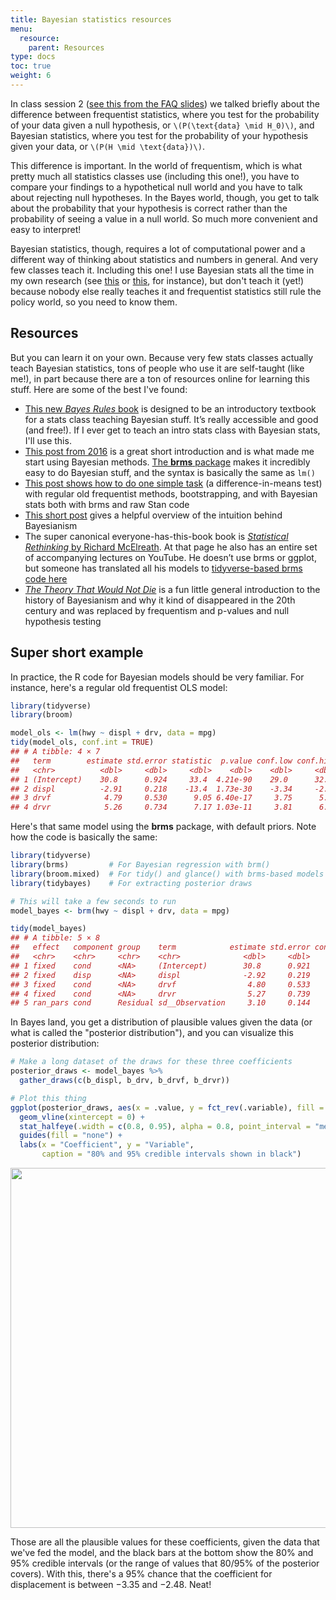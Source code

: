 ```yaml
---
title: Bayesian statistics resources
menu:
  resource:
    parent: Resources
type: docs
toc: true
weight: 6
---
```




In class session 2 ([see this from the FAQ slides](https://evalf21.classes.andrewheiss.com/slides/02-class.html#12)) we talked briefly about the difference between frequentist statistics, where you test for the probability of your data given a null hypothesis, or `\(P(\text{data} \mid H_0)\)`, and Bayesian statistics, where you test for the probability of your hypothesis given your data, or `\(P(H \mid \text{data})\)`. 

This difference is important. In the world of frequentism, which is what pretty much all statistics classes use (including this one!), you have to compare your findings to a hypothetical null world and you have to talk about rejecting null hypotheses. In the Bayes world, though, you get to talk about the probability that your hypothesis is correct rather than the probability of seeing a value in a null world. So much more convenient and easy to interpret!

Bayesian statistics, though, requires a lot of computational power and a different way of thinking about statistics and numbers in general. And very few classes teach it. Including this one! I use Bayesian stats all the time in my own research (see [this](https://www.andrewheiss.com/research/articles/chaudhry-heiss-ngos-philanthropy/) or [this](https://www.andrewheiss.com/research/articles/chaudhry-dotson-heiss-2021/), for instance), but don't teach it (yet!) because nobody else really teaches it and frequentist statistics still rule the policy world, so you need to know them.

## Resources

But you can learn it on your own. Because very few stats classes actually teach Bayesian statistics, tons of people who use it are self-taught (like me!), in part because there are a ton of resources online for learning this stuff. Here are some of the best I've found:

- [This new *Bayes Rules* book](https://www.bayesrulesbook.com/) is designed to be an introductory textbook for a stats class teaching Bayesian stuff. It’s really accessible and good (and free!). If I ever get to teach an intro stats class with Bayesian stats, I'll use this.
- [This post from 2016](https://thinkinator.com/2016/01/12/r-users-will-now-inevitably-become-bayesians/) is a great short introduction and is what made me start using Bayesian methods. [The **brms** package](https://paul-buerkner.github.io/brms/) makes it incredibly easy to do Bayesian stuff, and the syntax is basically the same as `lm()`
- [This post shows how to do one simple task](https://www.andrewheiss.com/blog/2019/01/29/diff-means-half-dozen-ways/) (a difference-in-means test) with regular old frequentist methods, bootstrapping, and with Bayesian stats both with brms and raw Stan code
- [This short post](https://www.tjmahr.com/bayes-theorem-in-three-panels/) gives a helpful overview of the intuition behind Bayesianism
- The super canonical everyone-has-this-book book is [*Statistical Rethinking* by Richard McElreath](https://xcelab.net/rm/statistical-rethinking/). At that page he also has an entire set of accompanying lectures on YouTube. He doesn’t use brms or ggplot, but someone has translated all his models to [tidyverse-based brms code here](https://bookdown.org/ajkurz/Statistical_Rethinking_recoded/)
- [*The Theory That Would Not Die*](https://www.amazon.com/Theory-That-Would-Not-Die/dp/0300188226) is a fun little general introduction to the history of Bayesianism and why it kind of disappeared in the 20th century and was replaced by frequentism and p-values and null hypothesis testing

## Super short example

In practice, the R code for Bayesian models should be very familiar. For instance, here's a regular old frequentist OLS model:


```r
library(tidyverse)
library(broom)

model_ols <- lm(hwy ~ displ + drv, data = mpg)
tidy(model_ols, conf.int = TRUE)
## # A tibble: 4 × 7
##   term        estimate std.error statistic  p.value conf.low conf.high
##   <chr>          <dbl>     <dbl>     <dbl>    <dbl>    <dbl>     <dbl>
## 1 (Intercept)    30.8      0.924     33.4  4.21e-90    29.0      32.6 
## 2 displ          -2.91     0.218    -13.4  1.73e-30    -3.34     -2.48
## 3 drvf            4.79     0.530      9.05 6.40e-17     3.75      5.83
## 4 drvr            5.26     0.734      7.17 1.03e-11     3.81      6.70
```

Here's that same model using the **brms** package, with default priors. Note how the code is basically the same:


```r
library(tidyverse)
library(brms)         # For Bayesian regression with brm()
library(broom.mixed)  # For tidy() and glance() with brms-based models
library(tidybayes)    # For extracting posterior draws

# This will take a few seconds to run
model_bayes <- brm(hwy ~ displ + drv, data = mpg)
```


```r
tidy(model_bayes)
## # A tibble: 5 × 8
##   effect   component group    term            estimate std.error conf.low conf.high
##   <chr>    <chr>     <chr>    <chr>              <dbl>     <dbl>    <dbl>     <dbl>
## 1 fixed    cond      <NA>     (Intercept)        30.8      0.921    29.1      32.7 
## 2 fixed    disp      <NA>     displ              -2.92     0.219    -3.35     -2.48
## 3 fixed    cond      <NA>     drvf                4.80     0.533     3.73      5.83
## 4 fixed    cond      <NA>     drvr                5.27     0.739     3.81      6.72
## 5 ran_pars cond      Residual sd__Observation     3.10     0.144     2.83      3.40
```

In Bayes land, you get a distribution of plausible values given the data (or what is called the "posterior distribution"), and you can visualize this posterior distribution:


```r
# Make a long dataset of the draws for these three coefficients
posterior_draws <- model_bayes %>% 
  gather_draws(c(b_displ, b_drv, b_drvf, b_drvr))

# Plot this thing
ggplot(posterior_draws, aes(x = .value, y = fct_rev(.variable), fill = .variable)) +
  geom_vline(xintercept = 0) +
  stat_halfeye(.width = c(0.8, 0.95), alpha = 0.8, point_interval = "median_hdi") +
  guides(fill = "none") +
  labs(x = "Coefficient", y = "Variable",
       caption = "80% and 95% credible intervals shown in black")
```

<img src="/resource/bayes_files/figure-html/plot-bayes-results-1.png" width="576" style="display: block; margin: auto;" />

Those are all the plausible values for these coefficients, given the data that we've fed the model, and the black bars at the bottom show the 80% and 95% credible intervals (or the range of values that 80/95% of the posterior covers). With this, there's a 95% chance that the coefficient for displacement is between −3.35 and −2.48. Neat!
